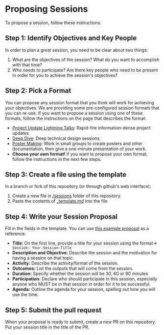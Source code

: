 # Proposing Sessions

To propose a session, follow these instructions.

## Step 1: Identify Objectives and Key People

In order to plan a great session, you need to be clear about two things:
1. What are the objectives of the session? What do you want to accomplish with that time?
2. Who needs to participate? Are there key people who need to be present in order for you to achieve the session's objectives?

## Step 2: Pick a Format

You can propose any session format that you think will work for achieving your objectives. We are providing some pre-configured session formats that you can re-use. If you want to propose a session using one of these formats, follow the instructions on the page that describes the format.

- [Project Update Lightning Talks](./lightning-talks): Rapid-fire information-dense project updates
- [Deep Dive](./deep-dive): Deep technical design sessions
- [Poster Making](./poster-making): Work in small groups to create posters and other documentation, then give a one-minute presentation of your work.
- **Choose your own format!** if you want to propose your own format, follow the instructions in the next few steps.

## Step 3: Create a file using the template

In a branch or fork of this repository (or through github's web interface):

1. Create a new file in [/sessions](./) folder of this repository.
2. Paste the contents of [_template.md](./_template.md) into the file

## Step 4: Write your Session Proposal

Fill in the fields in the template. You can use [this example proposal](./_example.md) as a reference.

- **Title:**  On the first line, provide a title for your session using the format `# Session: Your-Session-Title`
- **Description and Objective:** Describe the session and the motivation for having a session on that topic.
- **Activity:** Describe the activity/format of the session.
- **Outcomes:** List the outputs that will come from the session.
- **Duration:** Specify whether the session will be 30, 60 or 90 minutes
- **Participation:** Declare who should participate in this session, especially anyone who MUST be in that session in order for it to be successful.
- **Agenda:** Outline the agenda for your session, spelling out how you will use the time.

## Step 5: Submit the pull request
When your proposal is ready to submit, create a new PR on this repository. Put your session title in the title of the PR.
